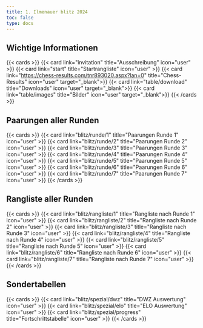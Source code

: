 ```yaml
---
title: 1. Ilmenauer blitz 2024
toc: false
type: docs
---
```


## Wichtige Informationen 
{{< cards >}}
  {{< card link="invitation" title="Ausschreibung" icon="user" >}}
  {{< card link="start" title="Startrangliste" icon="user" >}}
  {{< card link="https://chess-results.com/tnr893020.aspx?lan=0" title="Chess-Results" icon="user" target="_blank">}}
    {{< card link="table/download" title="Downloads" icon="user" target="_blank">}}
  {{< card link="table/images" title="Bilder" icon="user" target="_blank">}}
{{< /cards >}}

## Paarungen aller Runden 

{{< cards >}}
  {{< card link="blitz/runde/1" title="Paarungen Runde 1" icon="user" >}}
  {{< card link="blitz/runde/2" title="Paarungen Runde 2" icon="user" >}}
  {{< card link="blitz/runde/3" title="Paarungen Runde 3" icon="user" >}}
  {{< card link="blitz/runde/4" title="Paarungen Runde 4" icon="user" >}}
  {{< card link="blitz/runde/5" title="Paarungen Runde 5" icon="user" >}}
  {{< card link="blitz/runde/6" title="Paarungen Runde 6" icon="user" >}}
  {{< card link="blitz/runde/7" title="Paarungen Runde 7" icon="user" >}}
{{< /cards >}}

## Rangliste aller Runden 

{{< cards >}}
  {{< card link="blitz/rangliste/1" title="Rangliste nach Runde 1" icon="user" >}}
  {{< card link="blitz/rangliste/2" title="Rangliste nach Runde 2" icon="user" >}}
  {{< card link="blitz/rangliste/3" title="Rangliste nach Runde 3" icon="user" >}}
  {{< card link="blitz/rangliste/4" title="Rangliste nach Runde 4" icon="user" >}}
  {{< card link="blitz/rangliste/5" title="Rangliste nach Runde 5" icon="user" >}}
  {{< card link="blitz/rangliste/6" title="Rangliste nach Runde 6" icon="user" >}}
  {{< card link="blitz/rangliste/7" title="Rangliste nach Runde 7" icon="user" >}}
{{< /cards >}}


## Sondertabellen
{{< cards >}}
  {{< card link="blitz/spezial/dwz" title="DWZ Auswertung" icon="user" >}}
  {{< card link="blitz/spezial/elo" title="ELO Auswertung" icon="user" >}}
  {{< card link="blitz/spezial/progress" title="Fortschrittstabelle" icon="user" >}}
{{< /cards >}}


